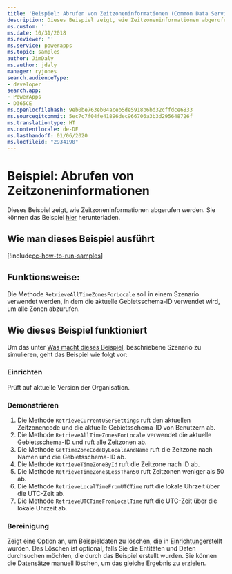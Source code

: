 ```yaml
---
title: 'Beispiel: Abrufen von Zeitzoneninformationen (Common Data Service) | Microsoft-Dokumentation'
description: Dieses Beispiel zeigt, wie Zeitzoneninformationen abgerufen werden.
ms.custom: ''
ms.date: 10/31/2018
ms.reviewer: ''
ms.service: powerapps
ms.topic: samples
author: JimDaly
ms.author: jdaly
manager: ryjones
search.audienceType:
- developer
search.app:
- PowerApps
- D365CE
ms.openlocfilehash: 9eb0be763eb04aceb5de5918b6bd32cffdce6833
ms.sourcegitcommit: 5ec7c7f04fe41896dec966706a3b3d295648726f
ms.translationtype: HT
ms.contentlocale: de-DE
ms.lasthandoff: 01/06/2020
ms.locfileid: "2934190"
---
```

# <a name="sample-retrieve-time-zone-information"></a>Beispiel: Abrufen von Zeitzoneninformationen

<!-- https://docs.microsoft.com/dynamics365/customer-engagement/developer/sample-retrieve-time-zone-information -->

Dieses Beispiel zeigt, wie Zeitzoneninformationen abgerufen werden. Sie können das Beispiel [hier](https://github.com/Microsoft/PowerApps-Samples/tree/master/cds/orgsvc/C%23/RetrieveTimeZone) herunterladen.

## <a name="how-to-run-this-sample"></a>Wie man dieses Beispiel ausführt

[!include[cc-how-to-run-samples](../../includes/cc-how-to-run-samples.md)]

## <a name="what-this-sample-does"></a>Funktionsweise:

Die Methode `RetrieveAllTimeZonesForLocale` soll in einem Szenario verwendet werden, in dem die aktuelle Gebietsschema-ID verwendet wird, um alle Zonen abzurufen.

## <a name="how-this-sample-works"></a>Wie dieses Beispiel funktioniert

Um das unter [Was macht dieses Beispiel](#what-this-sample-does), beschriebene Szenario zu simulieren, geht das Beispiel wie folgt vor:

### <a name="setup"></a>Einrichten

Prüft auf aktuelle Version der Organisation.

### <a name="demonstrate"></a>Demonstrieren

1. Die Methode `RetrieveCurrentUSerSettings` ruft den aktuellen Zeitzonencode und die aktuelle Gebietsschema-ID von Benutzern ab.
2. Die Methode `RetrieveAllTimeZonesForLocale` verwendet die aktuelle Gebietsschema-ID und ruft alle Zeitzonen ab.
3. Die Methode `GetTimeZoneCodeByLocaleAndName` ruft die Zeitzone nach Namen und die Gebietsschema-ID ab.
4. Die Methode `RetrieveTimeZoneById` ruft die Zeitzone nach ID ab.
5. Die Methode `RetrieveTimeZonesLessThan50` ruft Zeitzonen weniger als 50 ab.
6. Die Methode `RetrieveLocalTimeFromUTCTime` ruft die lokale Uhrzeit über die UTC-Zeit ab.
7. Die Methode `RetrieveUTCTimeFromLocalTime` ruft die UTC-Zeit über die lokale Uhrzeit ab.

### <a name="clean-up"></a>Bereinigung

Zeigt eine Option an, um Beispieldaten zu löschen, die in [Einrichtung](#setup)erstellt wurden. Das Löschen ist optional, falls Sie die Entitäten und Daten durchsuchen möchten, die durch das Beispiel erstellt wurden. Sie können die Datensätze manuell löschen, um das gleiche Ergebnis zu erzielen.
